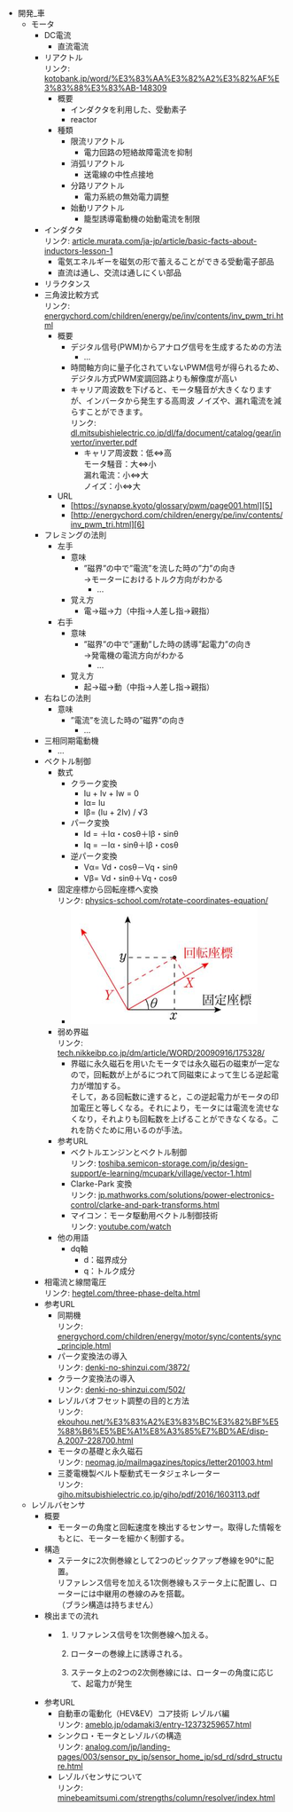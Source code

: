 ﻿- 開発_車  
    - モータ  
        - DC電流  
            - 直流電流  
        - リアクトル  
            リンク: [kotobank.jp/word/%E3%83%AA%E3%82%A2%E3%82%AF%E3%83%88%E3%83%AB-148309][1]  
            - 概要  
                - インダクタを利用した、受動素子  
                - reactor  
            - 種類  
                - 限流リアクトル  
                    - 電力回路の短絡故障電流を抑制  
                - 消弧リアクトル  
                    - 送電線の中性点接地  
                - 分路リアクトル  
                    - 電力系統の無効電力調整  
                - 始動リアクトル  
                    - 籠型誘導電動機の始動電流を制限  
        - インダクタ  
            リンク: [article.murata.com/ja-jp/article/basic-facts-about-inductors-lesson-1][2]  
            - 電気エネルギーを磁気の形で蓄えることができる受動電子部品  
            - 直流は通し、交流は通しにくい部品  
        - リラクタンス  
        - 三角波比較方式  
            リンク: [energychord.com/children/energy/pe/inv/contents/inv_pwm_tri.html][3]  
            - 概要  
                - デジタル信号(PWM)からアナログ信号を生成するための方法  
                    - ...  
                - 時間軸方向に量子化されていないPWM信号が得られるため、デジタル方式PWM変調回路よりも解像度が高い  
                - キャリア周波数を下げると、モータ騒音が大きくなりますが、インバータから発生する高周波 ノイズや、漏れ電流を減らすことができます。  
                    リンク: [dl.mitsubishielectric.co.jp/dl/fa/document/catalog/gear/invertor/inverter.pdf][4]  
                    - キャリア周波数：低⇔高  
                        モータ騒音：大⇔小  
                        漏れ電流：小⇔大  
                        ノイズ：小⇔大  
            - URL  
                - [https://synapse.kyoto/glossary/pwm/page001.html][5]  
                - [http://energychord.com/children/energy/pe/inv/contents/inv_pwm_tri.html][6]  
        - フレミングの法則  
            - 左手  
                - 意味  
                    - ”磁界”の中で”電流”を流した時の”力”の向き  
                          →モーターにおけるトルク方向がわかる  
                        - ...  
                - 覚え方  
                    - 電→磁→力（中指→人差し指→親指）  
            - 右手  
                - 意味  
                    - ”磁界”の中で”運動”した時の誘導”起電力”の向き  
                          →発電機の電流方向がわかる  
                        - ...  
                - 覚え方  
                    - 起→磁→動（中指→人差し指→親指）  
        - 右ねじの法則  
            - 意味  
                - ”電流”を流した時の”磁界”の向き  
                    - ...  
        - 三相同期電動機  
            - ...  
        - ベクトル制御  
            - 数式  
                - クラーク変換  
                    - Iu + Iv + Iw = 0  
                    - Iα= Iu  
                    - Iβ= (Iu + 2Iv) / &radic;3  
                - パーク変換  
                    - Id = ＋Iα・cosθ＋Iβ・sinθ  
                    - Iq = －Iα・sinθ＋Iβ・cosθ  
                - 逆パーク変換  
                    - Vα= Vd・cosθ－Vq・sinθ  
                    - Vβ= Vd・sinθ＋Vq・cosθ  
            - 固定座標から回転座標へ変換  
                リンク: [physics-school.com/rotate-coordinates-equation/][7]  
                - ![固定座標→回転座標](固定座標→回転座標.jpg)  
            - 弱め界磁  
                リンク: [tech.nikkeibp.co.jp/dm/article/WORD/20090916/175328/][8]  
                - 界磁に永久磁石を用いたモータでは永久磁石の磁束が一定なので，回転数が上がるにつれて同磁束によって生じる逆起電力が増加する。  
                    そして，ある回転数に達すると，この逆起電力がモータの印加電圧と等しくなる。それにより，モータには電流を流せなくなり，それよりも回転数を上げることができなくなる。これを防ぐために用いるのが手法。  
            - 参考URL  
                - ベクトルエンジンとベクトル制御  
                    リンク: [toshiba.semicon-storage.com/jp/design-support/e-learning/mcupark/village/vector-1.html][9]  
                - Clarke-Park 変換  
                    リンク: [jp.mathworks.com/solutions/power-electronics-control/clarke-and-park-transforms.html][10]  
                - マイコン：モータ駆動用ベクトル制御技術  
                    リンク: [youtube.com/watch][11]  
            - 他の用語  
                - dq軸  
                    - d：磁界成分  
                    - q：トルク成分  
        - 相電流と線間電圧  
            リンク: [hegtel.com/three-phase-delta.html][12]  
        - 参考URL  
            - 同期機  
                リンク: [energychord.com/children/energy/motor/sync/contents/sync_principle.html][13]  
            - パーク変換法の導入  
                リンク: [denki-no-shinzui.com/3872/][14]  
            - クラーク変換法の導入  
                リンク: [denki-no-shinzui.com/502/][15]  
            - レゾルバオフセット調整の目的と方法  
                リンク: [ekouhou.net/%E3%83%A2%E3%83%BC%E3%82%BF%E5%88%B6%E5%BE%A1%E8%A3%85%E7%BD%AE/disp-A,2007-228700.html][16]  
            - モータの基礎と永久磁石  
                リンク: [neomag.jp/mailmagazines/topics/letter201003.html][17]  
            - 三菱電機製ベルト駆動式モータジェネレーター  
                リンク: [giho.mitsubishielectric.co.jp/giho/pdf/2016/1603113.pdf][18]  
    - レゾルバセンサ  
        - 概要  
            - モーターの角度と回転速度を検出するセンサー。取得した情報をもとに、モーターを細かく制御する。  
        - 構造  
            - ステータに2次側巻線として2つのピックアップ巻線を90°に配置。  
                リファレンス信号を加える1次側巻線もステータ上に配置し、ローターには中継用の巻線のみを搭載。  
                （ブラシ構造は持ちません）  
        - 検出までの流れ  
            - 1. リファレンス信号を1次側巻線へ加える。  
  
                1. ローターの巻線上に誘導される。  
                1. ステータ上の2つの2次側巻線には、ローターの角度に応じて、起電力が発生  
        - 参考URL  
            - 自動車の電動化（HEV&EV）コア技術 レゾルバ編  
                リンク: [ameblo.jp/odamaki3/entry-12373259657.html][19]  
            - シンクロ・モータとレゾルバの構造  
                リンク: [analog.com/jp/landing-pages/003/sensor_pv_jp/sensor_home_jp/sd_rd/sdrd_structure.html][20]  
            - レゾルバセンサについて  
                リンク: [minebeamitsumi.com/strengths/column/resolver/index.html][21]  
  
[1]: https://kotobank.jp/word/%E3%83%AA%E3%82%A2%E3%82%AF%E3%83%88%E3%83%AB-148309  
[2]: https://article.murata.com/ja-jp/article/basic-facts-about-inductors-lesson-1  
[3]: http://energychord.com/children/energy/pe/inv/contents/inv_pwm_tri.html  
[4]: https://dl.mitsubishielectric.co.jp/dl/fa/document/catalog/gear/invertor/inverter.pdf  
[5]: https://synapse.kyoto/glossary/pwm/page001.html  
[6]: http://energychord.com/children/energy/pe/inv/contents/inv_pwm_tri.html  
[7]: https://physics-school.com/rotate-coordinates-equation/  
[8]: https://tech.nikkeibp.co.jp/dm/article/WORD/20090916/175328/  
[9]: https://toshiba.semicon-storage.com/jp/design-support/e-learning/mcupark/village/vector-1.html  
[10]: https://jp.mathworks.com/solutions/power-electronics-control/clarke-and-park-transforms.html  
[11]: https://www.youtube.com/watch?v=0Yd8qOfiWzQ  
[12]: https://hegtel.com/three-phase-delta.html  
[13]: http://energychord.com/children/energy/motor/sync/contents/sync_principle.html  
[14]: https://denki-no-shinzui.com/3872/  
[15]: https://denki-no-shinzui.com/502/  
[16]: http://www.ekouhou.net/%E3%83%A2%E3%83%BC%E3%82%BF%E5%88%B6%E5%BE%A1%E8%A3%85%E7%BD%AE/disp-A,2007-228700.html  
[17]: https://www.neomag.jp/mailmagazines/topics/letter201003.html  
[18]: https://www.giho.mitsubishielectric.co.jp/giho/pdf/2016/1603113.pdf  
[19]: https://ameblo.jp/odamaki3/entry-12373259657.html  
[20]: https://www.analog.com/jp/landing-pages/003/sensor_pv_jp/sensor_home_jp/sd_rd/sdrd_structure.html  
[21]: https://www.minebeamitsumi.com/strengths/column/resolver/index.html  
